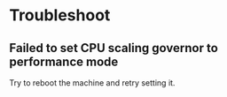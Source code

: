 # Troubleshoot

## Failed to set CPU scaling governor to performance mode

Try to reboot the machine and retry setting it.

